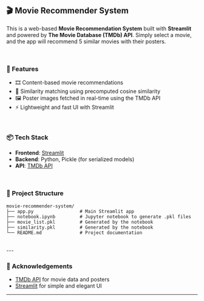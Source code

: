 
## 🎬 Movie Recommender System

This is a web-based **Movie Recommendation System** built with **Streamlit** and powered by **The Movie Database (TMDb) API**. Simply select a movie, and the app will recommend 5 similar movies with their posters.

<br>

### 🚀 Features

* 🎞️ Content-based movie recommendations
* 🧠 Similarity matching using precomputed cosine similarity
* 🖼️ Poster images fetched in real-time using the TMDb API
* ⚡ Lightweight and fast UI with Streamlit

<br>

### 📦 Tech Stack

* **Frontend**: [Streamlit](https://streamlit.io/)
* **Backend**: Python, Pickle (for serialized models)
* **API**: [TMDb API](https://www.themoviedb.org/documentation/api)

<br>

### 📁 Project Structure

```
movie-recommender-system/
├── app.py                 # Main Streamlit app
├── notebook.ipynb         # Jupyter notebook to generate .pkl files
├── movie_list.pkl         # Generated by the notebook
├── similarity.pkl         # Generated by the notebook
└── README.md              # Project documentation
```

<br>
---


### 🙌 Acknowledgements

* [TMDb API](https://www.themoviedb.org/documentation/api) for movie data and posters
* [Streamlit](https://streamlit.io/) for simple and elegant UI

---
